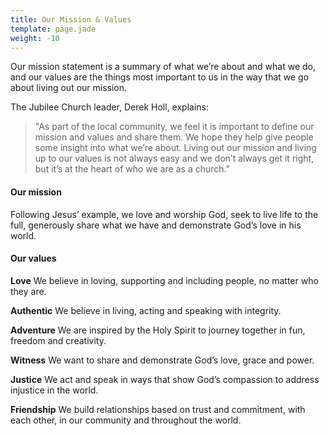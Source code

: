 ```yaml
---
title: Our Mission & Values
template: page.jade
weight: -10
---
```


Our mission statement is a summary of what we’re about and what we do, and our values are the things most important to us in the way that we go about living out our mission.

The Jubilee Church leader, Derek Holl, explains: 
> "As part of the local community, we feel it is important to define our mission and values and share them. We hope they help give people some insight into what we’re about. Living out our mission and living up to our values is not always easy and we don’t always get it right, but it’s at the heart of who we are as a church."

#### Our mission

<div class="well">
Following Jesus’ example, we love and worship God, seek to live life to the full, generously share what we have and demonstrate God’s love in his world.
</div>

#### Our values

**Love** We believe in loving, supporting and including people, no matter who they are.

**Authentic** We believe in living, acting and speaking with integrity.

**Adventure** We are inspired by the Holy Spirit to journey together in fun, freedom and creativity.

**Witness** We want to share and demonstrate God’s love, grace and power.

**Justice** We act and speak in ways that show God’s compassion to address injustice in the world.

**Friendship** We build relationships based on trust and commitment, with each other, in our community and throughout the world.
